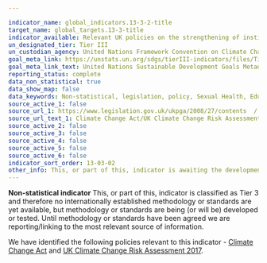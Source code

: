 ```yaml
---

indicator_name: global_indicators.13-3-2-title
target_name: global_targets.13-3-title
indicator_available: Relevant UK policies on the strengthening of institutional, systemic and individual capacity-building to implement adaptation, mitigation
un_designated_tier: Tier III
un_custodian_agency: United Nations Framework Convention on Climate Change (UNFCCC), United Nations Educational, Scientific and Cultural Organization - Institute for Statistics (UNESCO-UIS)
goal_meta_link: https://unstats.un.org/sdgs/tierIII-indicators/files/Tier3-13-03-02.pdf
goal_meta_link_text: United Nations Sustainable Development Goals Metadata (PDF 4.0 MB)
reporting_status: complete
data_non_statistical: true
data_show_map: false
data_keywords: Non-statistical, legislation, policy, Sexual Health, Education
source_active_1: false
source_url_1: https://www.legislation.gov.uk/ukpga/2008/27/contents  /  https://www.gov.uk/government/publications/uk-climate-change-risk-assessment-2017
source_url_text_1: Climate Change Act/UK Climate Change Risk Assessment 2017
source_active_2: false
source_active_3: false
source_active_4: false
source_active_5: false
source_active_6: false
indicator_sort_order: 13-03-02
other_info: This, or part of this, indicator is awaiting the development of internationally established methodology and standards (classified by the UN as tier 3). Data follows the UN specification for this indicator. This indicator has been identified in collaboration with topic experts.
---
```

**Non-statistical indicator**
This, or part of this, indicator is classified as Tier 3 and therefore no internationally established methodology or standards are yet available, but methodology or standards are being (or will be) developed or tested. Until methodology or standards have been agreed we are reporting/linking to the most relevant source of information.

We have identified the following policies relevant to this indicator - [Climate Change Act](https://www.legislation.gov.uk/ukpga/2008/27/contents) and [UK Climate Change Risk Assessment 2017](https://www.gov.uk/government/publications/uk-climate-change-risk-assessment-2017).<br><br>
